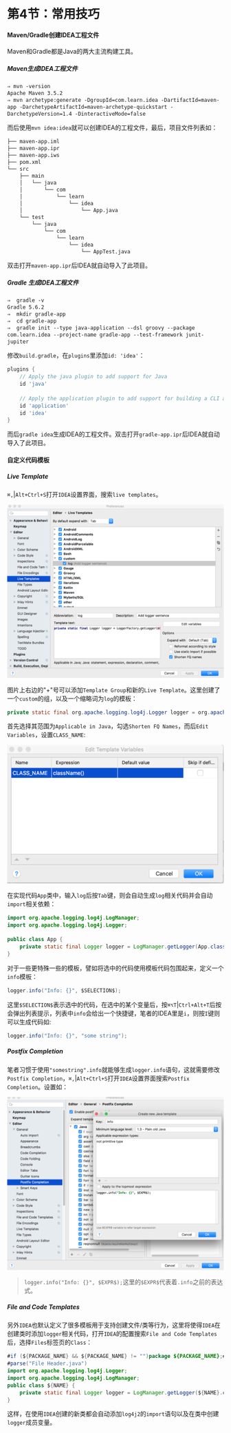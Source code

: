 # 第4节：常用技巧

#### Maven/Gradle创建IDEA工程文件

Maven和Gradle都是Java的两大主流构建工具。

##### Maven生成IDEA工程文件

```shell
⇒ mvn -version
Apache Maven 3.5.2
⇒ mvn archetype:generate -DgroupId=com.learn.idea -DartifactId=maven-app -DarchetypeArtifactId=maven-archetype-quickstart -DarchetypeVersion=1.4 -DinteractiveMode=false
```

而后使用`mvn idea:idea`就可以创建IDEA的工程文件，最后，项目文件列表如：

```shell
├── maven-app.iml
├── maven-app.ipr
├── maven-app.iws
├── pom.xml
└── src
    ├── main
    │   └── java
    │       └── com
    │           └── learn
    │               └── idea
    │                   └── App.java
    └── test
        └── java
            └── com
                └── learn
                    └── idea
                        └── AppTest.java
```

双击打开`maven-app.ipr`后IDEA就自动导入了此项目。

##### Gradle 生成IDEA工程文件

```shell
⇒  gradle -v
Gradle 5.6.2
⇒  mkdir gradle-app
⇒  cd gradle-app
⇒  gradle init --type java-application --dsl groovy --package com.learn.idea --project-name gradle-app --test-framework junit-jupiter
```

修改`build.gradle`，在`plugins`里添加`id: 'idea'`：

```groovy
plugins {
    // Apply the java plugin to add support for Java
    id 'java'

    // Apply the application plugin to add support for building a CLI application
    id 'application'
    id 'idea'
}
```

而后`gradle idea`生成IDEA的工程文件。双击打开`gradle-app.ipr`后IDEA就自动导入了此项目。

#### 自定义代码模板

##### Live Template

`⌘,`|`Alt+Ctrl+S`打开`IDEA`设置界面，搜索`live templates`。

![avatar](images/idea-live-template.png)

图片上右边的"+"号可以添加`Template Group`和新的`Live Template`。这里创建了一个`custom`的组，以及一个缩略词为`log`的模板：

```java
private static final org.apache.logging.log4j.Logger logger = org.apache.logging.log4j.LogManager.getLogger($CLASS_NAME$.class);
```

首先选择其范围为`Applicable in Java`，勾选`Shorten FQ Names`，而后`Edit Variables`，设置`CLASS_NAME`:

<img src="images/idea-live-template-2.png" alt="avatar" style="zoom:50%;" />

在实现代码`App`类中，输入`log`后按`Tab`键，则会自动生成`log`相关代码并会自动`import`相关依赖：

```java
import org.apache.logging.log4j.LogManager;
import org.apache.logging.log4j.Logger;

public class App {
    private static final Logger logger = LogManager.getLogger(App.class);
}
```

对于一些更特殊一些的模板，譬如将选中的代码使用模板代码包围起来，定义一个`info`模板：

```java
logger.info("Info: {}", $SELECTION$);
```

这里`$SELECTION$`表示选中的代码，在选中的某个变量后，按`⌘⌥T`|`Ctrl+Alt+T`后按会弹出列表提示，列表中`info`会给出一个快捷键，笔者的IDEA里是`i`，则按`I`键则可以生成代码如:

```java
logger.info("Info: {}", "some string");
```

##### Postfix Completion

笔者习惯于使用`"somestring".info`就能够生成`logger.info`语句，这就需要修改`Postfix Completion`，`⌘,`|`Alt+Ctrl+S`打开`IDEA`设置界面搜索`Postfix Completion`。设置如：

![avatar](images/idea-live-template-3.png)

> `logger.info("Info: {}", $EXPR$);`这里的`$EXPR$`代表着`.info`之前的表达式。

##### File and Code Templates

另外`IDEA`也默认定义了很多模板用于支持创建文件/类等行为，这里将使得`IDEA`在创建类时添加`logger`相关代码，打开`IDEA`的配置搜索`File and Code Templates`后，选择`Files`标签页的`Class`：

```java
#if (${PACKAGE_NAME} && ${PACKAGE_NAME} != "")package ${PACKAGE_NAME};#end
#parse("File Header.java")
import org.apache.logging.log4j.Logger;
import org.apache.logging.log4j.LogManager;
public class ${NAME} {
    private static final Logger logger = LogManager.getLogger(${NAME}.class);
}
```

这样，在使用`IDEA`创建的新类都会自动添加`log4j2`的`import`语句以及在类中创建`logger`成员变量。






